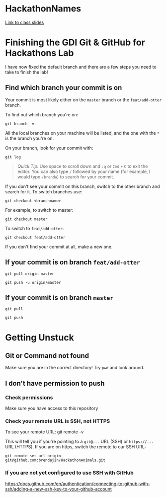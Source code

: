 # HackathonNames

[Link to class slides](https://docs.google.com/presentation/d/1bwkCllKEPb2s6guoQyJHmYSU1V4PcOuDVtaIfhk0xpA/edit#slide=id.gf840b18e06_0_520)

# Finishing the GDI Git & GitHub for Hackathons Lab

I have now fixed the default branch and there are a few steps you need to take to finish the lab!

## Find which branch your commit is on

Your commit is most likely either on the `master` branch or the `feat/add-otter` branch. 

To find out which branch you're on:

    git branch -v

All the local branches on your machine will be listed, and the one with the `*` is the branch you're on. 

On your branch, look for your commit with:

    git log

> *Quick Tip:* Use space to scroll down and `:q` or `Cmd` `+` `C` to exit the editor. You can also type `/` followed by your name (for example, I would type `/brenda`) to search for your commit. 

If you don't see your commit on this branch, switch to the other branch and search for it. To switch branches use:

    git checkout <branchname>

For example, to switch to master:

    git checkout master

To switch to `feat/add-otter`:

    git checkout feat/add-otter

If you don't find your commit at all, make a new one. 

## If your commit is on branch `feat/add-otter`

    git pull origin master
  
    git push -u origin/master
  
## If your commit is on branch `master`

    git pull

    git push

# Getting Unstuck

## Git or Command not found

Make sure you are in the correct directory! Try `pwd` and look around. 

## I don't have permission to push

### Check permissions

Make sure you have access to this repository

### Check your remote URL is SSH, not HTTPS

To see your remote URL:
    git remote -v

This will tell you if you're pointing to a `git@...` URL (SSH) or `https://...` URL (HTTPS). If you are on https, switch the remote to our SSH URL:

    git remote set-url origin git@github.com:brendajin/HackathonAnimals.git
    
### If you are not yet configured to use SSH with GitHub

https://docs.github.com/en/authentication/connecting-to-github-with-ssh/adding-a-new-ssh-key-to-your-github-account

